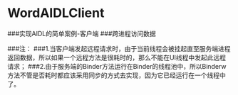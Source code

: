 # WordAIDLClient
###实现AIDL的简单案例-客户端
###跨进程访问数据

###注：
###1.当客户端发起远程请求时，由于当前线程会被挂起直至服务端进程返回数据，所以如果一个远程方法是很耗时的，那么不能在UI线程中发起此远程请求；
###2.由于服务端的Binder方法运行在Binder的线程池中，所以Binderw方法不管是否耗时都应该采用同步的方式去实现，因为它已经运行在一个线程中了。
